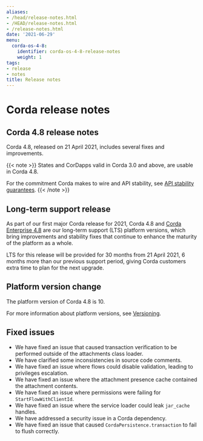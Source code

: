 ```yaml
---
aliases:
- /head/release-notes.html
- /HEAD/release-notes.html
- /release-notes.html
date: '2021-06-29'
menu:
  corda-os-4-8:
    identifier: corda-os-4-8-release-notes
    weight: 1
tags:
- release
- notes
title: Release notes
---
```



# Corda release notes

## Corda 4.8 release notes

Corda 4.8, released on 21 April 2021, includes several fixes and improvements.

{{< note >}}
States and CorDapps valid in Corda 3.0 and above, are usable in Corda 4.8.


For the commitment Corda makes to wire and API stability, see [API stability guarantees](api-stability-guarantees.md).
{{< /note >}}

## Long-term support release

As part of our first major Corda release for 2021, Corda 4.8 and [Corda Enterprise 4.8](../../corda-enterprise/4.8/release-notes-enterprise.md) are our long-term support (LTS) platform versions, which bring improvements and stability fixes that continue to enhance the maturity of the platform as a whole.

LTS for this release will be provided for 30 months from 21 April 2021, 6 months more than our previous support period, giving Corda customers extra time to plan for the next upgrade.

## Platform version change

The platform version of Corda 4.8 is 10.

For more information about platform versions, see [Versioning](versioning.md).

## Fixed issues

* We have fixed an issue that caused transaction verification to be performed outside of the attachments class loader.
* We have clarified some inconsistencies in source code comments.
* We have fixed an issue where flows could disable validation, leading to privileges escalation.
* We have fixed an issue where the attachment presence cache contained the attachment contents.
* We have fixed an issue where permissions were failing for `StartFlowWithClientId`.
* We have fixed an issue where the service loader could leak `jar_cache` handles.
* We have addressed a security issue in a Corda dependency.
* We have fixed an issue that caused `CordaPersistence.transaction` to fail to flush correctly.

